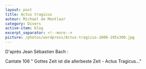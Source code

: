 ```yaml
---
layout: post
title: Actus tragicus
auteur: Michael de Montlaur
category: Divers
active-item: blog
excerpt_separator: <!--more-->
picture: /photos/wordpress/Actus-tragicus-1000-195x300.jpg
---
```

D'après Jean Sébastien Bach :

Cantate 106 " Gottes Zeit ist die allerbeste Zeit - Actus Tragicus..."
<!-- <a href="http://blog.montlaur.net/audio/09-_Gottes-Zeit-ist-die-allerbeste-Zeit_-_Actus-tragicus_.mp3">Actus tragicus</a> -->
